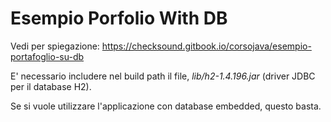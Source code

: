 # Esempio Porfolio With DB

Vedi per spiegazione: https://checksound.gitbook.io/corsojava/esempio-portafoglio-su-db

E' necessario includere nel build path il file, *lib/h2-1.4.196.jar* (driver JDBC per il database H2).

Se si vuole utilizzare l'applicazione con database embedded, questo basta.

